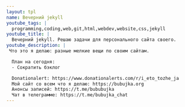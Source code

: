 ```yaml
---
layout: tpl
name: Вечерний jekyll
youtube_tags: |
  programming,coding,web,git,html,webdev,website,css,jekyll
youtube_title: |
  Вечерний jekyll. Решаю задачи для персонального сайта своего.
youtube_description: |
 Что это я делаю: разные мелкие вещи по своим сайтам.

  План на сегодня:
  - Сократить бэклог

  Donationalert: https://www.donationalerts.com/r/i_eto_tozhe_ja
  Мой сайт со всем что я делаю: https://bubujka.org
  Анонсы записей: https://t.me/bububujka
  Чат в телеграмме: https://t.me/bubujka_chat
---
```

